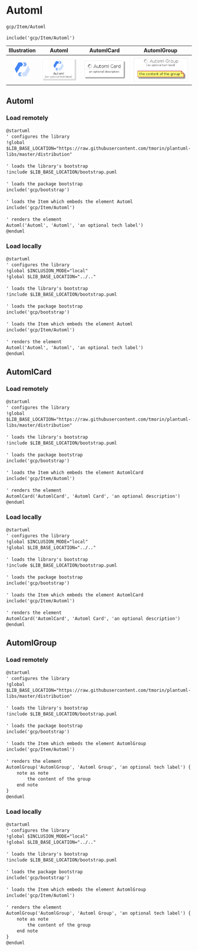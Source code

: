 # Automl


```text
gcp/Item/Automl
```

```text
include('gcp/Item/Automl')
```



| Illustration | Automl | AutomlCard | AutomlGroup |
| :---: | :---: | :---: | :---: |
| ![illustration for Illustration](../../gcp/Item/Automl.png) | ![illustration for Automl](../../gcp/Item/Automl.Local.png) | ![illustration for AutomlCard](../../gcp/Item/AutomlCard.Local.png) | ![illustration for AutomlGroup](../../gcp/Item/AutomlGroup.Local.png) |




## Automl

### Load remotely
```plantuml
@startuml
' configures the library
!global $LIB_BASE_LOCATION="https://raw.githubusercontent.com/tmorin/plantuml-libs/master/distribution"

' loads the library's bootstrap
!include $LIB_BASE_LOCATION/bootstrap.puml

' loads the package bootstrap
include('gcp/bootstrap')

' loads the Item which embeds the element Automl
include('gcp/Item/Automl')

' renders the element
Automl('Automl', 'Automl', 'an optional tech label')
@enduml
```

### Load locally
```plantuml
@startuml
' configures the library
!global $INCLUSION_MODE="local"
!global $LIB_BASE_LOCATION="../.."

' loads the library's bootstrap
!include $LIB_BASE_LOCATION/bootstrap.puml

' loads the package bootstrap
include('gcp/bootstrap')

' loads the Item which embeds the element Automl
include('gcp/Item/Automl')

' renders the element
Automl('Automl', 'Automl', 'an optional tech label')
@enduml
```

## AutomlCard

### Load remotely
```plantuml
@startuml
' configures the library
!global $LIB_BASE_LOCATION="https://raw.githubusercontent.com/tmorin/plantuml-libs/master/distribution"

' loads the library's bootstrap
!include $LIB_BASE_LOCATION/bootstrap.puml

' loads the package bootstrap
include('gcp/bootstrap')

' loads the Item which embeds the element AutomlCard
include('gcp/Item/Automl')

' renders the element
AutomlCard('AutomlCard', 'Automl Card', 'an optional description')
@enduml
```

### Load locally
```plantuml
@startuml
' configures the library
!global $INCLUSION_MODE="local"
!global $LIB_BASE_LOCATION="../.."

' loads the library's bootstrap
!include $LIB_BASE_LOCATION/bootstrap.puml

' loads the package bootstrap
include('gcp/bootstrap')

' loads the Item which embeds the element AutomlCard
include('gcp/Item/Automl')

' renders the element
AutomlCard('AutomlCard', 'Automl Card', 'an optional description')
@enduml
```

## AutomlGroup

### Load remotely
```plantuml
@startuml
' configures the library
!global $LIB_BASE_LOCATION="https://raw.githubusercontent.com/tmorin/plantuml-libs/master/distribution"

' loads the library's bootstrap
!include $LIB_BASE_LOCATION/bootstrap.puml

' loads the package bootstrap
include('gcp/bootstrap')

' loads the Item which embeds the element AutomlGroup
include('gcp/Item/Automl')

' renders the element
AutomlGroup('AutomlGroup', 'Automl Group', 'an optional tech label') {
    note as note
        the content of the group
    end note
}
@enduml
```

### Load locally
```plantuml
@startuml
' configures the library
!global $INCLUSION_MODE="local"
!global $LIB_BASE_LOCATION="../.."

' loads the library's bootstrap
!include $LIB_BASE_LOCATION/bootstrap.puml

' loads the package bootstrap
include('gcp/bootstrap')

' loads the Item which embeds the element AutomlGroup
include('gcp/Item/Automl')

' renders the element
AutomlGroup('AutomlGroup', 'Automl Group', 'an optional tech label') {
    note as note
        the content of the group
    end note
}
@enduml
```

